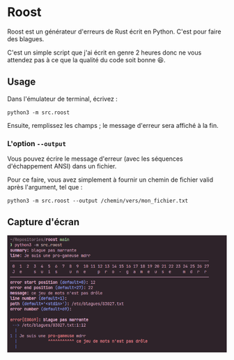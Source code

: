 # Roost

Roost est un générateur d'erreurs de Rust écrit en Python. C'est pour faire des blagues.

C'est un simple script que j'ai écrit en genre 2 heures donc ne vous attendez pas à ce que la qualité du code soit bonne 😆.

## Usage

Dans l'émulateur de terminal, écrivez :

```
python3 -m src.roost
```

Ensuite, remplissez les champs ; le message d'erreur sera affiché à la fin.

### L'option `--output`

Vous pouvez écrire le message d'erreur (avec les séquences d'échappement ANSI) dans un fichier.

Pour ce faire, vous avez simplement à fournir un chemin de fichier valid après l'argument, tel que :

```
python3 -m src.roost --output /chemin/vers/mon_fichier.txt
```

## Capture d'écran

![example_fr.png](./images/example_fr.png)
